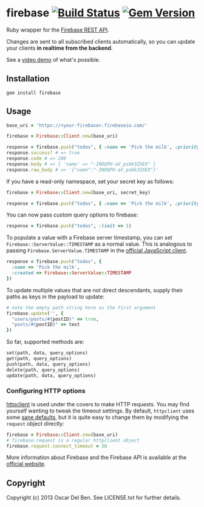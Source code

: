 # firebase [![Build Status](https://travis-ci.org/oscardelben/firebase-ruby.svg?branch=master)](https://travis-ci.org/oscardelben/firebase-ruby) [![Gem Version](https://badge.fury.io/rb/firebase.svg)](https://rubygems.org/gems/firebase)


Ruby wrapper for the [Firebase REST API](https://www.firebase.com/docs/rest/api/).

Changes are sent to all subscribed clients automatically, so you can
update your clients **in realtime from the backend**.

See a [video demo](https://vimeo.com/41494336?utm_source=internal&utm_medium=email&utm_content=cliptranscoded&utm_campaign=adminclip) of what's possible.

## Installation

```
gem install firebase
```
## Usage

```ruby
base_uri = 'https://<your-firebase>.firebaseio.com/'

firebase = Firebase::Client.new(base_uri)

response = firebase.push("todos", { :name => 'Pick the milk', :priority => 1 })
response.success? # => true
response.code # => 200
response.body # => { 'name' => "-INOQPH-aV_psbk3ZXEX" }
response.raw_body # => '{"name":"-INOQPH-aV_psbk3ZXEX"}'
```

If you have a read-only namespace, set your secret key as follows:
```ruby
firebase = Firebase::Client.new(base_uri, secret_key)

response = firebase.push("todos", { :name => 'Pick the milk', :priority => 1 })
```

You can now pass custom query options to firebase:

```ruby
response = firebase.push("todos", :limit => 1)
```

To populate a value with a Firebase server timestamp, you can set `Firebase::ServerValue::TIMESTAMP` as a normal value. This is analogous to passing `Firebase.ServerValue.TIMESTAMP` in the [official JavaScript client](https://www.firebase.com/docs/web/api/servervalue/timestamp.html).

```ruby
response = firebase.push("todos", {
  :name => 'Pick the milk',
  :created => Firebase::ServerValue::TIMESTAMP
})
```

To update multiple values that are not direct descendants, supply their paths as keys in the payload to update:

```ruby
# note the empty path string here as the first argument
firebase.update('', {
  "users/posts/#{postID}" => true,
  "posts/#{postID}" => text
})
```

So far, supported methods are:

```ruby
set(path, data, query_options)
get(path, query_options)
push(path, data, query_options)
delete(path, query_options)
update(path, data, query_options)
```

### Configuring HTTP options

[httpclient](https://github.com/nahi/httpclient) is used under the covers to make HTTP requests.
You may find yourself wanting to tweak the timeout settings. By default, `httpclient` uses
some [sane defaults](https://github.com/nahi/httpclient/blob/dd322d39d4d11c48f7bbbc05ed6273ac912d3e3b/lib/httpclient/session.rb#L138),
but it is quite easy to change them by modifying the `request` object directly:

```ruby
firebase = Firebase::Client.new(base_uri)
# firebase.request is a regular httpclient object
firebase.request.connect_timeout = 30
```

More information about Firebase and the Firebase API is available at the
[official website](http://www.firebase.com/).

## Copyright

Copyright (c) 2013 Oscar Del Ben. See LICENSE.txt for
further details.
